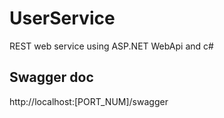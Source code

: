 # UserService
REST web service using ASP.NET WebApi and c#

## Swagger doc
http://localhost:[PORT_NUM]/swagger
